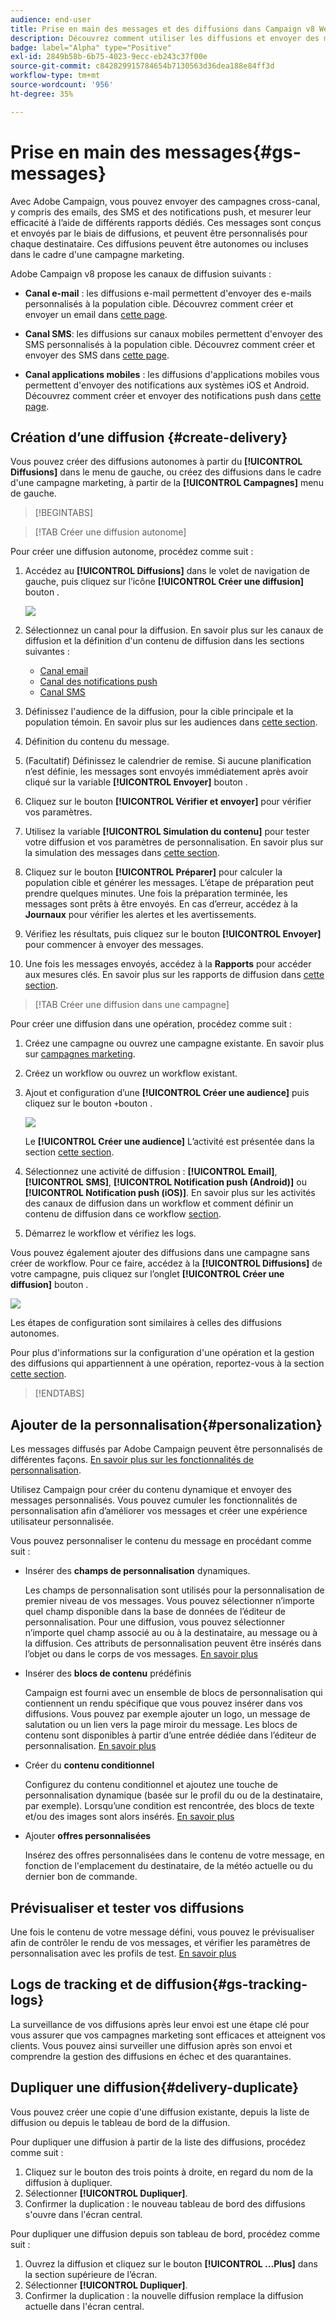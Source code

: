 ```yaml
---
audience: end-user
title: Prise en main des messages et des diffusions dans Campaign v8 Web
description: Découvrez comment utiliser les diffusions et envoyer des messages à l’aide de Campaign Web.
badge: label="Alpha" type="Positive"
exl-id: 2849b58b-6b75-4023-9ecc-eb243c37f00e
source-git-commit: c842829915784654b7130563d36dea188e84ff3d
workflow-type: tm+mt
source-wordcount: '956'
ht-degree: 35%

---
```


# Prise en main des messages{#gs-messages}


Avec Adobe Campaign, vous pouvez envoyer des campagnes cross-canal, y compris des emails, des SMS et des notifications push, et mesurer leur efficacité à l’aide de différents rapports dédiés. Ces messages sont conçus et envoyés par le biais de diffusions, et peuvent être personnalisés pour chaque destinataire. Ces diffusions peuvent être autonomes ou incluses dans le cadre d&#39;une campagne marketing.

Adobe Campaign v8 propose les canaux de diffusion suivants :

* **Canal e-mail** : les diffusions e-mail permettent d&#39;envoyer des e-mails personnalisés à la population cible. Découvrez comment créer et envoyer un email dans [cette page](../email/create-email.md).

* **Canal SMS**: les diffusions sur canaux mobiles permettent d&#39;envoyer des SMS personnalisés à la population cible.  Découvrez comment créer et envoyer des SMS dans [cette page](../sms/create-sms.md).

* **Canal applications mobiles** : les diffusions d&#39;applications mobiles vous permettent d&#39;envoyer des notifications aux systèmes iOS et Android.  Découvrez comment créer et envoyer des notifications push dans [cette page](../push/gs-push.md).

## Création dʼune diffusion {#create-delivery}

Vous pouvez créer des diffusions autonomes à partir du **[!UICONTROL Diffusions]** dans le menu de gauche, ou créez des diffusions dans le cadre d&#39;une campagne marketing, à partir de la **[!UICONTROL Campagnes]** menu de gauche.

>[!BEGINTABS]

>[!TAB Créer une diffusion autonome]

Pour créer une diffusion autonome, procédez comme suit :

1. Accédez au **[!UICONTROL Diffusions]** dans le volet de navigation de gauche, puis cliquez sur l’icône **[!UICONTROL Créer une diffusion]** bouton .

   ![](assets/create-a-delivery.png)

1. Sélectionnez un canal pour la diffusion. En savoir plus sur les canaux de diffusion et la définition d&#39;un contenu de diffusion dans les sections suivantes :

   * [Canal email](../email/create-email.md)
   * [Canal des notifications push](../push/gs-push.md)
   * [Canal SMS](../sms/create-sms.md)

1. Définissez l&#39;audience de la diffusion, pour la cible principale et la population témoin. En savoir plus sur les audiences dans [cette section](../audience/about-audiences.md).
1. Définition du contenu du message.
1. (Facultatif) Définissez le calendrier de remise. Si aucune planification n’est définie, les messages sont envoyés immédiatement après avoir cliqué sur la variable **[!UICONTROL Envoyer]** bouton .
1. Cliquez sur le bouton  **[!UICONTROL Vérifier et envoyer]** pour vérifier vos paramètres.
1. Utilisez la variable  **[!UICONTROL Simulation du contenu]** pour tester votre diffusion et vos paramètres de personnalisation. En savoir plus sur la simulation des messages dans [cette section](../preview-test/preview-test.md).
1. Cliquez sur le bouton  **[!UICONTROL Préparer]** pour calculer la population cible et générer les messages. L’étape de préparation peut prendre quelques minutes. Une fois la préparation terminée, les messages sont prêts à être envoyés. En cas d’erreur, accédez à la **Journaux** pour vérifier les alertes et les avertissements.
1. Vérifiez les résultats, puis cliquez sur le bouton  **[!UICONTROL Envoyer]** pour commencer à envoyer des messages.
1. Une fois les messages envoyés, accédez à la **Rapports** pour accéder aux mesures clés. En savoir plus sur les rapports de diffusion dans [cette section](../reporting/delivery-reports.md).

>[!TAB Créer une diffusion dans une campagne]

Pour créer une diffusion dans une opération, procédez comme suit :

1. Créez une campagne ou ouvrez une campagne existante. En savoir plus sur [campagnes marketing](../campaigns/gs-campaigns.md).
1. Créez un workflow ou ouvrez un workflow existant.
1. Ajout et configuration d’une **[!UICONTROL Créer une audience]** puis cliquez sur le bouton `+`bouton .

   ![](assets/add-delivery-in-wf.png)

   Le **[!UICONTROL Créer une audience]** L’activité est présentée dans la section [cette section](../workflows/activities/build-audience.md).

1. Sélectionnez une activité de diffusion : **[!UICONTROL Email]**, **[!UICONTROL SMS]**, **[!UICONTROL Notification push (Android)]** ou **[!UICONTROL Notification push (iOS)]**. En savoir plus sur les activités des canaux de diffusion dans un workflow et comment définir un contenu de diffusion dans ce workflow [section](../workflows/activities/about-activities.md#channel).
1. Démarrez le workflow et vérifiez les logs.

Vous pouvez également ajouter des diffusions dans une campagne sans créer de workflow. Pour ce faire, accédez à la **[!UICONTROL Diffusions]** de votre campagne, puis cliquez sur l’onglet **[!UICONTROL Créer une diffusion]** bouton .

![](assets/new-campaign-delivery.png)

Les étapes de configuration sont similaires à celles des diffusions autonomes.

Pour plus d&#39;informations sur la configuration d&#39;une opération et la gestion des diffusions qui appartiennent à une opération, reportez-vous à la section [cette section](../campaigns/gs-campaigns.md).

>[!ENDTABS]


## Ajouter de la personnalisation{#personalization}

Les messages diffusés par Adobe Campaign peuvent être personnalisés de différentes façons. [En savoir plus sur les fonctionnalités de personnalisation](../personalization/personalize.md).

Utilisez Campaign pour créer du contenu dynamique et envoyer des messages personnalisés. Vous pouvez cumuler les fonctionnalités de personnalisation afin d’améliorer vos messages et créer une expérience utilisateur personnalisée.

Vous pouvez personnaliser le contenu du message en procédant comme suit :

* Insérer des **champs de personnalisation** dynamiques.

   Les champs de personnalisation sont utilisés pour la personnalisation de premier niveau de vos messages. Vous pouvez sélectionner n’importe quel champ disponible dans la base de données de l’éditeur de personnalisation. Pour une diffusion, vous pouvez sélectionner n’importe quel champ associé au ou à la destinataire, au message ou à la diffusion. Ces attributs de personnalisation peuvent être insérés dans l’objet ou dans le corps de vos messages. [En savoir plus](../personalization/personalize.md)

* Insérer des **blocs de contenu** prédéfinis

   Campaign est fourni avec un ensemble de blocs de personnalisation qui contiennent un rendu spécifique que vous pouvez insérer dans vos diffusions. Vous pouvez par exemple ajouter un logo, un message de salutation ou un lien vers la page miroir du message. Les blocs de contenu sont disponibles à partir d’une entrée dédiée dans l’éditeur de personnalisation. [En savoir plus](../personalization/personalize.md#ootb-content-blocks)

* Créer du **contenu conditionnel**

   Configurez du contenu conditionnel et ajoutez une touche de personnalisation dynamique (basée sur le profil du ou de la destinataire, par exemple). Lorsqu’une condition est rencontrée, des blocs de texte et/ou des images sont alors insérés. [En savoir plus](../personalization/conditions.md)

* Ajouter **offres personnalisées**

   Insérez des offres personnalisées dans le contenu de votre message, en fonction de l&#39;emplacement du destinataire, de la météo actuelle ou du dernier bon de commande.


## Prévisualiser et tester vos diffusions

Une fois le contenu de votre message défini, vous pouvez le prévisualiser afin de contrôler le rendu de vos messages, et vérifier les paramètres de personnalisation avec les profils de test. [En savoir plus](../preview-test/preview-test.md)


## Logs de tracking et de diffusion{#gs-tracking-logs}

La surveillance de vos diffusions après leur envoi est une étape clé pour vous assurer que vos campagnes marketing sont efficaces et atteignent vos clients. Vous pouvez ainsi surveiller une diffusion après son envoi et comprendre la gestion des diffusions en échec et des quarantaines.

## Dupliquer une diffusion{#delivery-duplicate}

Vous pouvez créer une copie d&#39;une diffusion existante, depuis la liste de diffusion ou depuis le tableau de bord de la diffusion.

Pour dupliquer une diffusion à partir de la liste des diffusions, procédez comme suit :

1. Cliquez sur le bouton des trois points à droite, en regard du nom de la diffusion à dupliquer.
1. Sélectionner  **[!UICONTROL Dupliquer]**.
1. Confirmer la duplication : le nouveau tableau de bord des diffusions s&#39;ouvre dans l&#39;écran central.


Pour dupliquer une diffusion depuis son tableau de bord, procédez comme suit :

1. Ouvrez la diffusion et cliquez sur le bouton  **[!UICONTROL ...Plus]** dans la section supérieure de l’écran.
1. Sélectionner  **[!UICONTROL Dupliquer]**.
1. Confirmer la duplication : la nouvelle diffusion remplace la diffusion actuelle dans l&#39;écran central.

